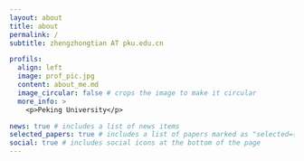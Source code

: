 ```yaml
---
layout: about
title: about
permalink: /
subtitle: zhengzhongtian AT pku.edu.cn

profils:
  align: left
  image: prof_pic.jpg
  content: about_me.md
  image_circular: false # crops the image to make it circular
  more_info: >
    <p>Peking University</p>

news: true # includes a list of news items
selected_papers: true # includes a list of papers marked as "selected={true}"
social: true # includes social icons at the bottom of the page
---
```

